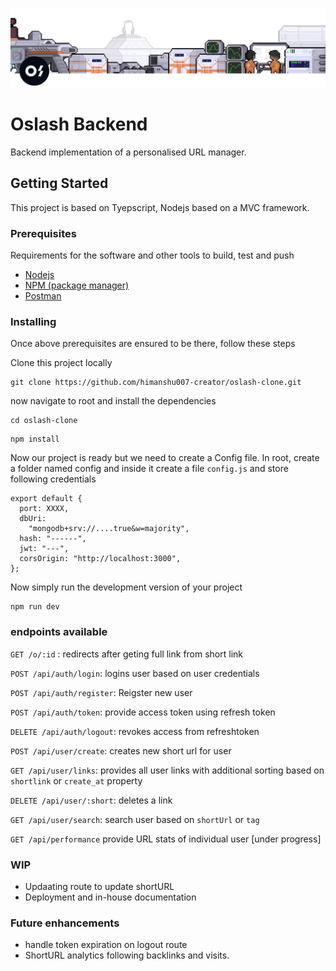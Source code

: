 ![](assets/oslash.png)
# Oslash Backend

Backend implementation of a personalised URL manager.

## Getting Started

This project is based on Tyepscript, Nodejs based on a MVC framework.

### Prerequisites

Requirements for the software and other tools to build, test and push 
- [Nodejs](https://nodejs.org/en/download/https://www.example.com)
- [NPM (package manager)](https://docs.npmjs.com/downloading-and-installing-node-js-and-npm)
- [Postman](https://www.postman.com/downloads/)

### Installing

Once above prerequisites are ensured to be there, follow these steps

Clone this project locally

```git
git clone https://github.com/himanshu007-creator/oslash-clone.git
```

now navigate to root and install the dependencies
```git
cd oslash-clone
```
```npm
npm install
```
Now our project is ready but we need to create a Config file. In root, create a folder named config and inside it create a file <code>config.js</code> and store following credentials

```
export default {
  port: XXXX,
  dbUri:
    "mongodb+srv://....true&w=majority",
  hash: "------",
  jwt: "---",
  corsOrigin: "http://localhost:3000",
};
```
Now simply run the development version of your project
```git
npm run dev
```

### endpoints available
<code>GET /o/:id</code> : redirects after geting full link from short link

 <code>POST /api/auth/login</code>: logins user based on user credentials

 <code>POST /api/auth/register</code>: Reigster new user

 <code>POST /api/auth/token</code>: provide access token using refresh token

 <code>DELETE /api/auth/logout</code>: revokes access from refreshtoken

  <code>POST /api/user/create</code>: creates new short url for user
  
<code>GET /api/user/links</code>: provides all user links with additional sorting based on <code>shortlink</code> or <code>create_at</code> property

 <code>DELETE /api/user/:short</code>: deletes a link 

 <code>GET /api/user/search</code>: search user based on <code>shortUrl</code> or <code>tag</code>

 <code>GET /api/performance</code> provide URL stats of individual user [under progress]

### WIP 
- Updaating route to update shortURL
- Deployment and in-house documentation


### Future enhancements
- handle token expiration on logout route
- ShortURL analytics following backlinks and visits.
